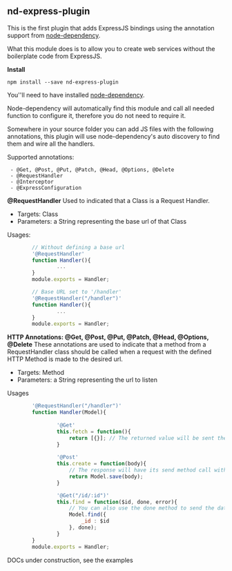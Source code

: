 
## nd-express-plugin ##  

This is the first plugin that adds ExpressJS bindings using the annotation support from [node-dependency](https://github.com/pedroassis/node-dependency/tree/v2).  

What this module does is to allow you to create web services without the boilerplate code from ExpressJS.  

**Install**  
``` 
npm install --save nd-express-plugin
```

You''ll need to have installed [node-dependency](https://github.com/pedroassis/node-dependency/tree/v2).  


Node-dependency will automatically find this module and call all needed function to configure it, therefore you do not need to require it.  

Somewhere in your source folder you can add JS files with the following annotations, this plugin will use node-dependency's auto discovery to find them and wire all the handlers.  

Supported annotations:  
```
 - @Get, @Post, @Put, @Patch, @Head, @Options, @Delete
 - @RequestHandler
 - @Interceptor
 - @ExpressConfiguration
```  
  **@RequestHandler**
Used to indicated that a Class is a Request Handler.  
 
 - Targets: Class
 - Parameters: a String representing the base url of that Class  

Usages:  
```js 
		// Without defining a base url
		'@RequestHandler'
		function Handler(){
				...
		}
		module.exports = Handler;
```
```js 
		// Base URL set to '/handler'
		'@RequestHandler("/handler")'
		function Handler(){
				...
		}
		module.exports = Handler;
```  

**HTTP Annotations: @Get, @Post, @Put, @Patch, @Head, @Options, @Delete** 
These annotations are used to indicate that a method from a RequestHandler class should be called when a request with the defined HTTP Method is made to the desired url.  
 - Targets: Method
 - Parameters: a String representing the url to listen

Usages

```js
		'@RequestHandler("/handler")'
		function Handler(Model){
				
				'@Get'
				this.fetch = function(){
					return [{}]; // The returned value will be sent the same as 'response.send([{}])'
				}
				
				'@Post'
				this.create = function(body){
					// The response will have its send method call with the value resolved from the promise
					return Model.save(body);
				}

				'@Get("/id/:id")'
				this.find = function($id, done, error){
					// You can also use the done method to send the data
					Model.find({
						_id : $id
					}, done);
				}
		}
		module.exports = Handler;
```

DOCs under construction, see the examples
